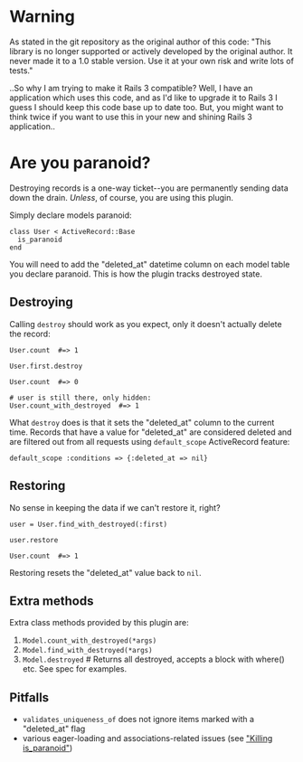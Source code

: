 Warning
=======

As stated in the git repository as the original author of this code:
"This library is no longer supported or actively developed by the original author.
It never made it to a 1.0 stable version. Use it at your own risk and write lots of tests."

..So why I am trying to make it Rails 3 compatible? Well, I have an application which uses
this code, and as I'd like to upgrade it to Rails 3 I guess I should keep this code base up
to date too. But, you might want to think twice if you want to use this in your new and 
shining Rails 3 application..


Are you paranoid?
=================

Destroying records is a one-way ticket--you are permanently sending data
down the drain. *Unless*, of course, you are using this plugin.

Simply declare models paranoid:

    class User < ActiveRecord::Base
      is_paranoid
    end

You will need to add the "deleted_at" datetime column on each model table
you declare paranoid. This is how the plugin tracks destroyed state.


Destroying
----------

Calling `destroy` should work as you expect, only it doesn't actually delete the record:

    User.count  #=> 1
    
    User.first.destroy
    
    User.count  #=> 0
    
    # user is still there, only hidden:
    User.count_with_destroyed  #=> 1

What `destroy` does is that it sets the "deleted\_at" column to the current time.
Records that have a value for "deleted\_at" are considered deleted and are filtered
out from all requests using `default_scope` ActiveRecord feature:

    default_scope :conditions => {:deleted_at => nil}

Restoring
---------

No sense in keeping the data if we can't restore it, right?

    user = User.find_with_destroyed(:first)
    
    user.restore
    
    User.count  #=> 1

Restoring resets the "deleted_at" value back to `nil`.

Extra methods
-------------

Extra class methods provided by this plugin are:

1. `Model.count_with_destroyed(*args)`
2. `Model.find_with_destroyed(*args)`
2. `Model.destroyed` # Returns all destroyed, accepts a block with where() etc. See spec for examples.


Pitfalls
--------

* `validates_uniqueness_of` does not ignore items marked with a "deleted_at" flag
* various eager-loading and associations-related issues (see ["Killing is_paranoid"](http://blog.semanticart.com/killing_is_paranoid/))
